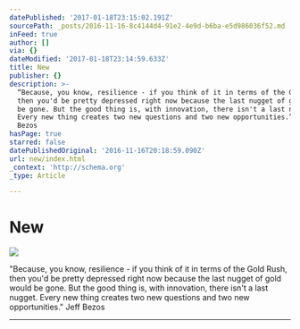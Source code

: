 ```yaml
---
datePublished: '2017-01-18T23:15:02.191Z'
sourcePath: _posts/2016-11-16-8c4144d4-91e2-4e9d-b6ba-e5d986036f52.md
inFeed: true
author: []
via: {}
dateModified: '2017-01-18T23:14:59.633Z'
title: New
publisher: {}
description: >-
  “Because, you know, resilience - if you think of it in terms of the Gold Rush,
  then you'd be pretty depressed right now because the last nugget of gold would
  be gone. But the good thing is, with innovation, there isn't a last nugget.
  Every new thing creates two new questions and two new opportunities.” Jeff
  Bezos
hasPage: true
starred: false
datePublishedOriginal: '2016-11-16T20:18:59.090Z'
url: new/index.html
_context: 'http://schema.org'
_type: Article

---
```

# New
![](https://the-grid-user-content.s3-us-west-2.amazonaws.com/53a39c15-6c67-4952-a342-0471bfa0314d.jpg)

"Because, you know, resilience - if you think of it in terms of the Gold Rush, then you'd be pretty depressed right now because the last nugget of gold would be gone. But the good thing is, with innovation, there isn't a last nugget. Every new thing creates two new questions and two new opportunities." Jeff Bezos

---